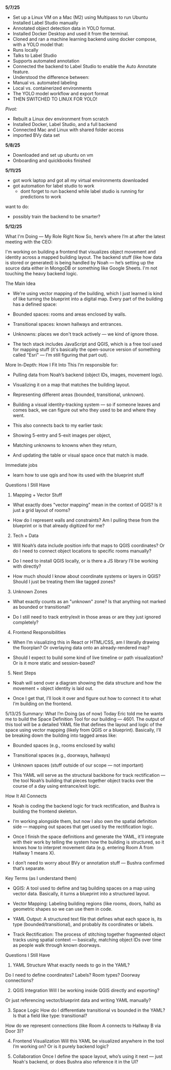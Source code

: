 
**5/7/25**

- Set up a Linux VM on a Mac (M2) using Multipass to run Ubuntu Installed Label Studio manually
- Annotated object detection data in YOLO format.
- Installed Docker Desktop and used it from the terminal.
- Cloned and ran a machine learning backend using docker compose, with a YOLO model that:
- Runs locally
- Talks to Label Studio
- Supports automated annotation
- Connected the backend to Label Studio to enable the Auto Annotate feature.
- Understood the difference between:
- Manual vs. automated labeling
- Local vs. containerized environments
- The YOLO model workflow and export format
- THEN SWITCHED TO LINUX FOR YOLO!

*Pivot:*
- Rebuilt a Linux dev environment from scratch
- Installed Docker, Label Studio, and a full backend
- Connected Mac and Linux with shared folder access
- imported BVy data set

**5/8/25**

- Downloaded and set up ubuntu on vm 
- Onboarding and quickbooks finished

**5/11/25**

- got work laptop and got all my virtual environments downloaded
- got automation for label studio to work 
    - dont forget to run backend while label studio is running for predictions to work 

want to do:
- possibly train the backend to be smarter? 

**5/12/25**

What I'm Doing — My Role Right Now
So, here’s where I’m at after the latest meeting with the CEO:

I'm working on building a frontend that visualizes object movement and identity across a mapped building layout. The backend stuff (like how data is stored or generated) is being handled by Noah — he’s setting up the source data either in MongoDB or something like Google Sheets. I'm not touching the heavy backend logic.

The Main Idea
- We're using vector mapping of the building, which I just learned is kind of like turning the blueprint into a digital map. Every part of the building has a defined space:

- Bounded spaces: rooms and areas enclosed by walls.

- Transitional spaces: known hallways and entrances.

- Unknowns: places we don't track actively — we kind of ignore those.

- The tech stack includes JavaScript and QGIS, which is a free tool used for mapping stuff (it's basically the open-source version of something called "Esri" — I’m still figuring that part out).

More In-Depth: How I Fit Into This
I’m responsible for:

- Pulling data from Noah’s backend (object IDs, images, movement logs).

- Visualizing it on a map that matches the building layout.

- Representing different areas (bounded, transitional, unknown).

- Building a visual identity-tracking system — so if someone leaves and comes back, we can figure out who they used to be and where they went.

- This also connects back to my earlier task:

- Showing 5-entry and 5-exit images per object,

- Matching unknowns to knowns when they return,

- And updating the table or visual space once that match is made.

Immediate jobs

- learn how to use qgis and how its used with the blueprint stuff

Questions I Still Have

1.  Mapping + Vector Stuff

- What exactly does "vector mapping" mean in the context of QGIS? Is it just a grid layout of rooms?

- How do I represent walls and constraints? Am I pulling these from the blueprint or is that already digitized for me?

2. Tech + Data

- Will Noah’s data include position info that maps to QGIS coordinates? Or do I need to connect object locations to specific rooms manually?

- Do I need to install QGIS locally, or is there a JS library I’ll be working with directly?

- How much should I know about coordinate systems or layers in QGIS? Should I just be treating them like tagged zones?

3. Unknown Zones

- What exactly counts as an "unknown" zone? Is that anything not marked as bounded or transitional?

- Do I still need to track entry/exit in those areas or are they just ignored completely?

4. Frontend Responsibilities

- When I’m visualizing this in React or HTML/CSS, am I literally drawing the floorplan? Or overlaying data onto an already-rendered map?

- Should I expect to build some kind of live timeline or path visualization? Or is it more static and session-based?

5. Next Steps
- Noah will send over a diagram showing the data structure and how the movement + object identity is laid out.

- Once I get that, I’ll look it over and figure out how to connect it to what I’m building on the frontend.

5/13/25 
 Summary: What I’m Doing (as of now)
Today Eric told me he wants me to build the Space Definition Tool for our building — 4601. The output of this tool will be a detailed YAML file that defines the layout and logic of the space using vector mapping (likely from QGIS or a blueprint). Basically, I’ll be breaking down the building into tagged areas like:

- Bounded spaces (e.g., rooms enclosed by walls)

- Transitional spaces (e.g., doorways, hallways)

- Unknown spaces (stuff outside of our scope — not important)

- This YAML will serve as the structural backbone for track rectification — the tool Noah’s building that pieces together object tracks over the course of a day using entrance/exit logic.

How It All Connects
- Noah is coding the backend logic for track rectification, and Bushra is building the frontend skeleton.

- I’m working alongside them, but now I also own the spatial definition side — mapping out spaces that get used by the rectification logic.

- Once I finish the space definitions and generate the YAML, it’ll integrate with their work by telling the system how the building is structured, so it knows how to interpret movement data (e.g. entering Room A from Hallway 1 means X).

- I don’t need to worry about BVy or annotation stuff — Bushra confirmed that’s separate.

 Key Terms (as I understand them)
- QGIS: A tool used to define and tag building spaces on a map using vector data. Basically, it turns a blueprint into a structured layout.

- Vector Mapping: Labeling building regions (like rooms, doors, halls) as geometric shapes so we can use them in code.

- YAML Output: A structured text file that defines what each space is, its type (bounded/transitional), and probably its coordinates or labels.

- Track Rectification: The process of stitching together fragmented object tracks using spatial context — basically, matching object IDs over time as people walk through known doorways.

 Questions I Still Have
1. YAML Structure
What exactly needs to go in the YAML?

Do I need to define coordinates? Labels? Room types? Doorway connections?

2. QGIS Integration
Will I be working inside QGIS directly and exporting?

Or just referencing vector/blueprint data and writing YAML manually?

3. Space Logic
How do I differentiate transitional vs bounded in the YAML? Is that a field like type: transitional?

How do we represent connections (like Room A connects to Hallway B via Door 3)?

4. Frontend Visualization
Will this YAML be visualized anywhere in the tool I’m working on? Or is it purely backend logic?

5. Collaboration
Once I define the space layout, who’s using it next — just Noah's backend, or does Bushra also reference it in the UI?
